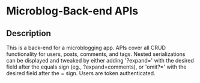 # Microblog-Back-end APIs

## Description
This is a back-end for a microblogging app. APIs cover all CRUD functionality for users, posts, comments, and tags. Nested serializations can be displayed and tweaked by either adding '?expand=' with the desired field after the equals sign (eg., ?expand=comments), or 'omit?=' with the desired field after the = sign. Users are token authenticated.
